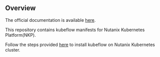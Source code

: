 ## Overview

The official documentation is available [here](https://nutanix.github.io/kubeflow-manifests/docs).

This repository contains kubeflow manifests for Nutanix Kubernetes Platform(NKP).

Follow the steps provided [here](https://nutanix.github.io/kubeflow-manifests/docs/install-kubeflow/) to install kubeflow on Nutanix Kubernetes cluster.
